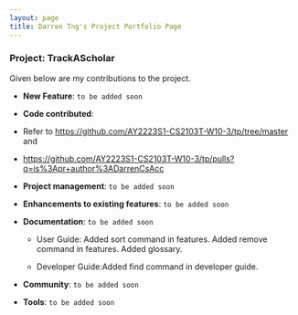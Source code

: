 ```yaml
---
layout: page
title: Darren Tng's Project Portfolio Page
---
```

### Project: TrackAScholar


Given below are my contributions to the project.

* **New Feature**: `to be added soon`

* **Code contributed**: 
*  Refer to https://github.com/AY2223S1-CS2103T-W10-3/tp/tree/master and
* https://github.com/AY2223S1-CS2103T-W10-3/tp/pulls?q=is%3Apr+author%3ADarrenCsAcc

* **Project management**: `to be added soon`

* **Enhancements to existing features**: `to be added soon`

* **Documentation**: `to be added soon`
  * User Guide: Added sort command in features.
                Added remove command in features.
                Added glossary.
  
  * Developer Guide:Added find command in developer guide.

* **Community**: `to be added soon`

* **Tools**: `to be added soon`
